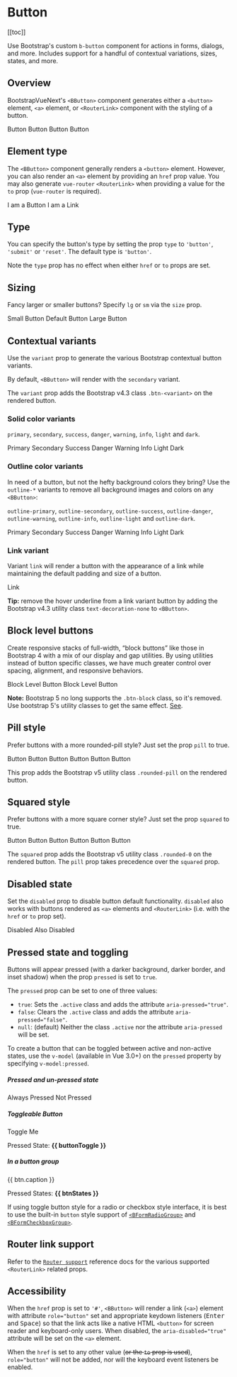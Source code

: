 # Button

<ClientOnly>
  <Teleport to=".bd-toc">

[[toc]]

  </Teleport>
</ClientOnly>

<div class="lead mb-5">

Use Bootstrap's custom `b-button` component for actions in forms, dialogs, and more. Includes support for a handful of contextual variations, sizes, states, and more.

</div>

## Overview

BootstrapVueNext's `<BButton>` component generates either a `<button>` element, `<a>` element, or `<RouterLink>` component with the styling of a button.

<HighlightCard>
  <div class="d-flex gap-2">
    <BButton>Button</BButton>
    <BButton variant="danger">Button</BButton>
    <BButton variant="success">Button</BButton>
    <BButton variant="outline-primary">Button</BButton>
  </div>
  <template #html>

```vue-html
<BButton>Button</BButton>
<BButton variant="danger">Button</BButton>
<BButton variant="success">Button</BButton>
<BButton variant="outline-primary">Button</BButton>
```

  </template>
</HighlightCard>

## Element type

The `<BButton>` component generally renders a `<button>` element. However, you can also render an
`<a>` element by providing an `href` prop value. You may also generate `vue-router` `<RouterLink>`
when providing a value for the `to` prop (`vue-router` is required).

<HighlightCard>
  <div class="d-flex gap-2">
    <BButton>I am a Button</BButton>
    <BButton href="#">I am a Link</BButton>
  </div>
  <template #html>

```vue-html
<div>
  <BButton>I am a Button</BButton>
  <BButton href="#">I am a Link</BButton>
</div>
```

  </template>
</HighlightCard>

## Type

You can specify the button's type by setting the prop `type` to `'button'`, `'submit'` or `'reset'`.
The default type is `'button'`.

Note the `type` prop has no effect when either `href` or `to` props are set.

## Sizing

Fancy larger or smaller buttons? Specify `lg` or `sm` via the `size` prop.

<HighlightCard>
  <div class="d-flex gap-2">
    <BButton size="sm" class="mx-1">Small Button</BButton>
    <BButton class="mx-1">Default Button</BButton>
    <BButton size="lg" class="mx-1">Large Button</BButton>
  </div>
  <template #html>

```vue-html
<BButton size="sm">Small Button</BButton>
<BButton>Default Button</BButton>
<BButton size="lg">Large Button</BButton>
```

  </template>
</HighlightCard>

## Contextual variants

Use the `variant` prop to generate the various Bootstrap contextual button variants.

By default, `<BButton>` will render with the `secondary` variant.

The `variant` prop adds the Bootstrap v4.3 class `.btn-<variant>` on the rendered button.

### Solid color variants

`primary`, `secondary`, `success`, `danger`, `warning`, `info`, `light` and `dark`.

<HighlightCard>
  <div class="d-flex gap-2">
    <BButton variant="primary">Primary</BButton>
    <BButton variant="secondary">Secondary</BButton>
    <BButton variant="success">Success</BButton>
    <BButton variant="danger">Danger</BButton>
    <BButton variant="warning">Warning</BButton>
    <BButton variant="info">Info</BButton>
    <BButton variant="light">Light</BButton>
    <BButton variant="dark">Dark</BButton>
  </div>
  <template #html>

```vue-html
<BButton variant="primary">Primary</BButton>
<BButton variant="secondary">Secondary</BButton>
<BButton variant="success">Success</BButton>
<BButton variant="danger">Danger</BButton>
<BButton variant="warning">Warning</BButton>
<BButton variant="info">Info</BButton>
<BButton variant="light">Light</BButton>
<BButton variant="dark">Dark</BButton>
```

  </template>
</HighlightCard>

### Outline color variants

In need of a button, but not the hefty background colors they bring? Use the `outline-*` variants to
remove all background images and colors on any `<BButton>`:

`outline-primary`, `outline-secondary`, `outline-success`, `outline-danger`, `outline-warning`,
`outline-info`, `outline-light` and `outline-dark`.

<HighlightCard>
  <div class="d-flex gap-2">
    <BButton variant="outline-primary">Primary</BButton>
    <BButton variant="outline-secondary">Secondary</BButton>
    <BButton variant="outline-success">Success</BButton>
    <BButton variant="outline-danger">Danger</BButton>
    <BButton variant="outline-warning">Warning</BButton>
    <BButton variant="outline-info">Info</BButton>
    <BButton variant="outline-light">Light</BButton>
    <BButton variant="outline-dark">Dark</BButton>
  </div>
  <template #html>

```vue-html
<BButton variant="outline-primary">Primary</BButton>
<BButton variant="outline-secondary">Secondary</BButton>
<BButton variant="outline-success">Success</BButton>
<BButton variant="outline-danger">Danger</BButton>
<BButton variant="outline-warning">Warning</BButton>
<BButton variant="outline-info">Info</BButton>
<BButton variant="outline-light">Light</BButton>
<BButton variant="outline-dark">Dark</BButton>
```

  </template>
</HighlightCard>

### Link variant

Variant `link` will render a button with the appearance of a link while maintaining the default
padding and size of a button.

<HighlightCard>
  <BButton variant="link">Link</BButton>
  <template #html>

```vue-html
<BButton variant="link">Link</BButton>
```

  </template>
</HighlightCard>

**Tip:** remove the hover underline from a link variant button by adding the Bootstrap v4.3 utility
class `text-decoration-none` to `<BButton>`.

## Block level buttons

Create responsive stacks of full-width, “block buttons” like those in Bootstrap 4 with a mix of our display and gap utilities. By using utilities instead of button specific classes, we have much greater control over spacing, alignment, and responsive behaviors.

<HighlightCard>
  <div class="d-grid gap-2">
    <BButton block variant="primary">Block Level Button</BButton>
    <BButton block variant="primary">Block Level Button</BButton>
  </div>
  <template #html>

```vue-html
  <BButton block variant="primary">Block Level Button</BButton>
  <BButton block variant="primary">Block Level Button</BButton>
```

  </template>
</HighlightCard>

**Note:** Bootstrap 5 no long supports the `.btn-block` class, so it's removed. Use bootstrap 5's utility classes to get the same effect. [See](https://getbootstrap.com/docs/5.0/components/buttons/#block-buttons).

## Pill style

Prefer buttons with a more rounded-pill style? Just set the prop `pill` to true.

<HighlightCard>
  <div class="d-flex gap-2">
    <BButton pill>Button</BButton>
    <BButton pill variant="primary">Button</BButton>
    <BButton pill variant="outline-secondary">Button</BButton>
    <BButton pill variant="success">Button</BButton>
    <BButton pill variant="outline-danger">Button</BButton>
    <BButton pill variant="info">Button</BButton>
  </div>
  <template #html>

```vue-html
<BButton pill>Button</BButton>
<BButton pill variant="primary">Button</BButton>
<BButton pill variant="outline-secondary">Button</BButton>
<BButton pill variant="success">Button</BButton>
<BButton pill variant="outline-danger">Button</BButton>
<BButton pill variant="info">Button</BButton>
```

  </template>
</HighlightCard>

This prop adds the Bootstrap v5 utility class `.rounded-pill` on the rendered button.

## Squared style

Prefer buttons with a more square corner style? Just set the prop `squared` to true.

<HighlightCard>
  <div class="d-flex gap-2">
    <BButton squared>Button</BButton>
    <BButton squared variant="primary">Button</BButton>
    <BButton squared variant="outline-secondary">Button</BButton>
    <BButton squared variant="success">Button</BButton>
    <BButton squared variant="outline-danger">Button</BButton>
    <BButton squared variant="info">Button</BButton>
  </div>
  <template #html>

```vue-html
<BButton squared>Button</BButton>
<BButton squared variant="primary">Button</BButton>
<BButton squared variant="outline-secondary">Button</BButton>
<BButton squared variant="success">Button</BButton>
<BButton squared variant="outline-danger">Button</BButton>
<BButton squared variant="info">Button</BButton>
```

  </template>
</HighlightCard>

The `squared` prop adds the Bootstrap v5 utility class `.rounded-0` on the rendered button. The
`pill` prop takes precedence over the `squared` prop.

## Disabled state

Set the `disabled` prop to disable button default functionality. `disabled` also works with buttons
rendered as `<a>` elements and `<RouterLink>` (i.e. with the `href` or `to` prop set).

<HighlightCard>
  <div class="d-flex gap-2">
    <BButton disabled size="lg" variant="primary">Disabled</BButton>
    <BButton disabled size="lg">Also Disabled</BButton>
  </div>
  <template #html>

```vue-html
<BButton disabled size="lg" variant="primary">Disabled</BButton>
<BButton disabled size="lg">Also Disabled</BButton>
```

  </template>
</HighlightCard>

## Pressed state and toggling

Buttons will appear pressed (with a darker background, darker border, and inset shadow) when the
prop `pressed` is set to `true`.

The `pressed` prop can be set to one of three values:

- `true`: Sets the `.active` class and adds the attribute `aria-pressed="true"`.
- `false`: Clears the `.active` class and adds the attribute `aria-pressed="false"`.
- `null`: (default) Neither the class `.active` nor the attribute `aria-pressed` will be set.

To create a button that can be toggled between active and non-active states, use the `v-model` (available in Vue 3.0+) on the `pressed` property by specifying `v-model:pressed`.

<HighlightCard>
  <h5>Pressed and un-pressed state</h5>
  <div class="d-flex gap-2">
    <BButton :pressed="true" variant="success">Always Pressed</BButton>
    <BButton :pressed="false" variant="success">Not Pressed</BButton>
  </div>
  <h5 class="mt-3">Toggleable Button</h5>
  <BButton v-model:pressed="buttonToggle" variant="primary">Toggle Me</BButton>
  <p>Pressed State: <strong>{{ buttonToggle }}</strong></p>
  <h5>In a button group</h5>
  <BButtonGroup size="sm">
    <BButton
      v-for="(btn, idx) in buttons"
      :key="idx"
      v-model:pressed="btn.state"
      variant="primary"
    >
      {{ btn.caption }}
    </BButton>
  </BButtonGroup>
  <p>Pressed States: <strong>{{ btnStates }}</strong></p>
  <template #html>

```vue
<template>
  <h5>Pressed and un-pressed state</h5>
  <div class="d-flex gap-2">
    <BButton :pressed="true" variant="success">Always Pressed</BButton>
    <BButton :pressed="false" variant="success">Not Pressed</BButton>
  </div>
  <h5 class="mt-3">Toggleable Button</h5>
  <BButton v-model:pressed="buttonToggle" variant="primary">Toggle Me</BButton>
  <p>
    Pressed State: <strong>{{ buttonToggle }}</strong>
  </p>
  <h5>In a button group</h5>
  <BButtonGroup size="sm">
    <BButton
      v-for="(btn, idx) in buttons"
      :key="idx"
      v-model:pressed="btn.state"
      variant="primary"
    >
      {{ btn.caption }}
    </BButton>
  </BButtonGroup>
  <p>
    Pressed States: <strong>{{ btnStates }}</strong>
  </p>
</template>

<script setup lang="ts">
const buttonToggle = ref(false)
const buttons = ref([
  {caption: 'Toggle 1', state: true},
  {caption: 'Toggle 2', state: false},
  {caption: 'Toggle 3', state: true},
  {caption: 'Toggle 4', state: false},
])

const btnStates = computed(() => buttons.value.map((b) => b.state))
</script>
```

  </template>
</HighlightCard>

If using toggle button style for a radio or checkbox style interface, it is best to use the built-in
`button` style support of [`<BFormRadioGroup>`](/docs/components/form-radio) and
[`<BFormCheckboxGroup>`](/docs/components/form-checkbox).

## Router link support

Refer to the [`Router support`](/docs/reference/router-links) reference docs for the various
supported `<RouterLink>` related props.

## Accessibility

When the `href` prop is set to `'#'`, `<BButton>` will render a link (`<a>`) element with attribute
`role="button"` set and appropriate keydown listeners (<kbd>Enter</kbd> and <kbd>Space</kbd>) so
that the link acts like a native HTML `<button>` for screen reader and keyboard-only users. When
disabled, the `aria-disabled="true"` attribute will be set on the `<a>` element.

When the `href` is set to any other value (~~or the `to` prop is used~~), `role="button"` will not be
added, nor will the keyboard event listeners be enabled.

<ComponentReference :data="data" />

<script setup lang="ts">
import {data} from '../../data/components/button.data'
import {ref, computed} from 'vue'
import {BButtonGroup, BButton} from 'bootstrap-vue-next'
import ComponentReference from '../../components/ComponentReference.vue'
import HighlightCard from '../../components/HighlightCard.vue'

const buttonToggle = ref(false);
const buttons = ref([
  {caption: 'Toggle 1', state: true},
  {caption: 'Toggle 2', state: false},
  {caption: 'Toggle 3', state: true},
  {caption: 'Toggle 4', state: false},
])

const btnStates = computed(() => buttons.value.map(b => b.state))
</script>
